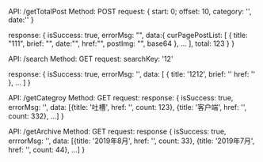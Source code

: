 API: /getTotalPost
Method: POST
request:
{
    start: 0;
    offset: 10,
    category: '',
    date:''
}

response: 
{
    isSuccess: true,
    errorMsg: "",
    data:{
        curPagePostList:  [
        {
            title: "111",
            brief: "",
            date:"",
            href:"",
            postImg: "", base64
        },
        ...
        ],
        total: 123
    }
}


API: /search
Method: GET
request:
searchKey: '12'

response:
{
    isSuccess: true,
    errorMsg: '',
    data: [
        {
            title: '1212',
            brief: ''
            href: ''
        },
        ...
    ]
}


API: /getCategroy
Method: GET
request:
response:
{
    isSuccess: true,
    errorMsg: '',
    data: [{title: '吐槽', href: '', count: 123}, {title: '客户端', href: '', count: 332}, ...]
}

API: /getArchive
Method: GET
request:
response
{
    isSuccess: true,
    errrorMsg: '',
    data: [{title: '2019年8月', href: '', count: 33}, {title: '2019年7月', href: '', count: 44}, ...]
}

